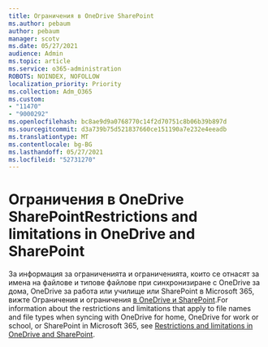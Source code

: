 ```yaml
---
title: Ограничения в OneDrive SharePoint
ms.author: pebaum
author: pebaum
manager: scotv
ms.date: 05/27/2021
audience: Admin
ms.topic: article
ms.service: o365-administration
ROBOTS: NOINDEX, NOFOLLOW
localization_priority: Priority
ms.collection: Adm_O365
ms.custom:
- "11470"
- "9000292"
ms.openlocfilehash: bc8ae9d9a0768770c14f2d70751c8b06b39b897d
ms.sourcegitcommit: d3a739b75d521837660ce151190a7e232e4eeadb
ms.translationtype: MT
ms.contentlocale: bg-BG
ms.lasthandoff: 05/27/2021
ms.locfileid: "52731270"
---
```

# <a name="restrictions-and-limitations-in-onedrive-and-sharepoint"></a><span data-ttu-id="1d91d-102">Ограничения в OneDrive SharePoint</span><span class="sxs-lookup"><span data-stu-id="1d91d-102">Restrictions and limitations in OneDrive and SharePoint</span></span>

<span data-ttu-id="1d91d-103">За информация за ограниченията и ограниченията, които се отнасят за имена на файлове и типове файлове при синхронизиране с OneDrive за дома, OneDrive за работа или училище или SharePoint в Microsoft 365, вижте Ограничения и ограничения [в OneDrive и SharePoint](https://support.microsoft.com/office/restrictions-and-limitations-in-onedrive-and-sharepoint-64883a5d-228e-48f5-b3d2-eb39e07630fa).</span><span class="sxs-lookup"><span data-stu-id="1d91d-103">For information about the restrictions and limitations that apply to file names and file types when syncing with OneDrive for home, OneDrive for work or school, or SharePoint in Microsoft 365, see [Restrictions and limitations in OneDrive and SharePoint](https://support.microsoft.com/office/restrictions-and-limitations-in-onedrive-and-sharepoint-64883a5d-228e-48f5-b3d2-eb39e07630fa).</span></span>
